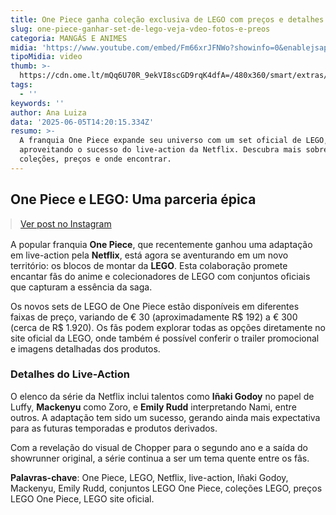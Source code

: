 ```yaml
---
title: One Piece ganha coleção exclusiva de LEGO com preços e detalhes revelados
slug: one-piece-ganhar-set-de-lego-veja-vdeo-fotos-e-preos
categoria: MANGÁS E ANIMES
midia: 'https://www.youtube.com/embed/Fm66xrJFNWo?showinfo=0&enablejsapi=1'
tipoMidia: video
thumb: >-
  https://cdn.ome.lt/mQq6U70R_9ekVI8scGD9rqK4dfA=/480x360/smart/extras/conteudos/omelete_THUMB_-_2025-06-05T105325.982.png
tags:
  - ''
keywords: ''
author: Ana Luiza
data: '2025-06-05T14:20:15.334Z'
resumo: >-
  A franquia One Piece expande seu universo com um set oficial de LEGO,
  aproveitando o sucesso do live-action da Netflix. Descubra mais sobre as
  coleções, preços e onde encontrar.
---
```


## One Piece e LEGO: Uma parceria épica

<blockquote class="instagram-media" data-instgrm-permalink="https://www.instagram.com/reel/DKhEX_-vkrR/" data-instgrm-version="14" style="width:100%; max-width:540px; margin:1rem auto;"><a href="https://www.instagram.com/reel/DKhEX_-vkrR/">Ver post no Instagram</a></blockquote>

A popular franquia **One Piece**, que recentemente ganhou uma adaptação em live-action pela **Netflix**, está agora se aventurando em um novo território: os blocos de montar da **LEGO**. Esta colaboração promete encantar fãs do anime e colecionadores de LEGO com conjuntos oficiais que capturam a essência da saga.

Os novos sets de LEGO de One Piece estão disponíveis em diferentes faixas de preço, variando de € 30 (aproximadamente R$ 192) a € 300 (cerca de R$ 1.920). Os fãs podem explorar todas as opções diretamente no site oficial da LEGO, onde também é possível conferir o trailer promocional e imagens detalhadas dos produtos.

### Detalhes do Live-Action

O elenco da série da Netflix inclui talentos como **Iñaki Godoy** no papel de Luffy, **Mackenyu** como Zoro, e **Emily Rudd** interpretando Nami, entre outros. A adaptação tem sido um sucesso, gerando ainda mais expectativa para as futuras temporadas e produtos derivados.

Com a revelação do visual de Chopper para o segundo ano e a saída do showrunner original, a série continua a ser um tema quente entre os fãs.

**Palavras-chave**: One Piece, LEGO, Netflix, live-action, Iñaki Godoy, Mackenyu, Emily Rudd, conjuntos LEGO One Piece, coleções LEGO, preços LEGO One Piece, LEGO site oficial.
